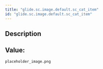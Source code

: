 ```yaml
---
title: "glide.sc.image.default.sc_cat_item"
id: "glide.sc.image.default.sc_cat_item"
---
```

## Description



## Value: 
```
placeholder_image.png
```